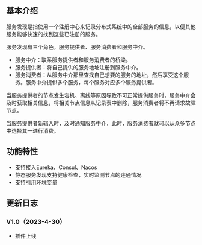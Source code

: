 ## 基本介绍
服务发现是指使用一个注册中心来记录分布式系统中的全部服务的信息，以便其他服务能够快速的找到这些已注册的服务。

服务发现有三个角色，服务提供者、服务消费者和服务中介。
- 服务中介：联系服务提供者和服务消费者的桥梁。
- 服务提供者：将自己提供的服务地址注册到服务中介。
- 服务消费者：从服务中介那里查找自己想要的服务的地址，然后享受这个服务。服务中介提供多个服务，每个服务对应多个服务提供者。

当服务提供者的节点发生宕机、离线等原因导致不可正常提供服务时，服务中介会及时获取相关信息，将相关节点信息从记录表中删除，服务消费者将不再请求故障节点。

当服务提供者新辑入时，及时通知服务中介，此时，服务消费者就可以从众多节点中选择其一进行消费。
## 功能特性
- 支持接入Eureka、Consul、Nacos
- 静态服务发现支持健康检查，实时监测节点的连通情况
- 支持引用环境变量 
## 更新日志
### V1.0（2023-4-30）
- 插件上线